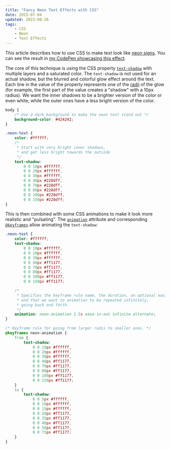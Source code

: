 ```yaml
---
title: "Fancy Neon Text Effects with CSS"
date: 2015-07-04
updated: 2023-08-26
tags:
    - CSS
    - Neon
    - Text Effects
---
```


This article describes how to use CSS to make text look like [neon signs](https://en.wikipedia.org/wiki/Neon_sign). You can see the result in [my CodePen showcasing this effect](https://codepen.io/FelixRilling/pen/qzfoc).

The core of this technique is using the CSS property [`text-shadow`](https://developer.mozilla.org/en-US/docs/Web/CSS/text-shadow) with multiple layers and a saturated color. The `text-shadow` is not used for an actual shadow, but the blurred and colorful glow effect around the text.
Each line in the value of the property represents one of the [radii](https://en.wikipedia.org/wiki/Radius) of the glow (for example, the first part of the value creates a "shadow" with a 10px radius). We want the inner shadows to be a brighter version of the color or even white, while the outer ones have a less bright version of the color.

<!-- more -->

```css
body {
	/* Use a dark background to make the neon text stand out */
	background-color: #424242;
}

.neon-text {
	color: #ffffff;
	/*
	 * Start with very bright inner shadows,
	 * and get less bright towards the outside
	 */
	text-shadow:
		0 0 10px #ffffff,
		0 0 20px #ffffff,
		0 0 30px #ffffff,
		0 0 40px #228dff,
		0 0 70px #228dff,
		0 0 80px #228dff,
		0 0 100px #228dff,
		0 0 150px #228dff;
}
```

This is then combined with some CSS animations to make it look more realistic and "pulsating". The [`animation`](https://developer.mozilla.org/en-US/docs/Web/CSS/animation) attribute and corresponding [`@keyframes`](https://developer.mozilla.org/en-US/docs/Web/CSS/@keyframes) allow animating the `text-shadow`:

```css
.neon-text {
	color: #ffffff;
	text-shadow:
		0 0 10px #ffffff,
		0 0 20px #ffffff,
		0 0 30px #ffffff,
		0 0 40px #ff1177,
		0 0 70px #ff1177,
		0 0 80px #ff1177,
		0 0 100px #ff1177,
		0 0 150px #ff1177;

	/* 
     * Specifies the keyframe rule name, the duration, an optional easing
     * and that we want to animation to be repeated infinitely,
     * going back and forth. 
     */
	animation: neon-animation 1.5s ease-in-out infinite alternate;
}

/* Keyframe rule for going from larger radii to smaller ones. */
@keyframes neon-animation {
	from {
		text-shadow:
			0 0 10px #ffffff,
			0 0 20px #ffffff,
			0 0 30px #ffffff,
			0 0 40px #ff1177,
			0 0 70px #ff1177,
			0 0 80px #ff1177,
			0 0 100px #ff1177,
			0 0 150px #ff1177;
	}
	to {
		text-shadow:
			0 0 5px #ffffff,
			0 0 10px #ffffff,
			0 0 15px #ffffff,
			0 0 20px #ff1177,
			0 0 35px #ff1177,
			0 0 40px #ff1177,
			0 0 50px #ff1177,
			0 0 75px #ff1177;
	}
}
```
